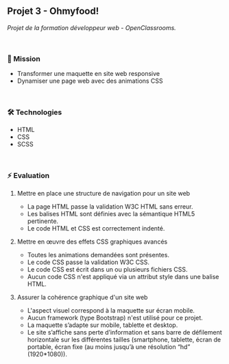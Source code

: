 ## Projet 3 - Ohmyfood!
_Projet  de la formation développeur web - OpenClassrooms._

<br />

### 🎯 Mission
  - Transformer une maquette en site web responsive
  - Dynamiser une page web avec des animations CSS

<br />

### 🛠 Technologies 
- HTML 
- CSS
- SCSS

<br />

### ⚡️ Evaluation
1. Mettre en place une structure de navigation pour un site web
   - La page HTML passe la validation W3C HTML sans erreur.
   - Les balises HTML sont définies avec la sémantique HTML5 pertinente.
   - Le code HTML et CSS est correctement indenté.

2. Mettre en œuvre des effets CSS graphiques avancés
   - Toutes les animations demandées sont présentes.
   - Le code CSS passe la validation W3C CSS.
   - Le code CSS est écrit dans un ou plusieurs fichiers CSS.
   - Aucun code CSS n'est appliqué via un attribut style dans une balise HTML.

3. Assurer la cohérence graphique d'un site web
   - L'aspect visuel correspond à la maquette sur écran mobile.
   - Aucun framework (type Bootstrap) n'est utilisé pour ce projet.
   - La maquette s’adapte sur mobile, tablette et desktop.
   - Le site s’affiche sans perte d’information et sans barre de défilement horizontale sur les différentes tailles (smartphone, tablette, écran de portable, écran fixe (au moins jusqu’à une résolution “hd” (1920*1080)).
